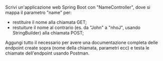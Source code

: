Scrivi un'applicazione web Spring Boot con "NameController", dove si mappa il parametro "name" per:
- restituire il nome alla chiamata GET;
- restuiture il nome al contrario (es. da "John" a "nhoJ", usando StringBuilder) alla chiamata POST;

Aggungi tutto il necessario per avere una documentazione completa delle endpoint create sopra (nome della chiamata, parametri ecc) e testa le chiamate dell'endpoint usando Postman.
